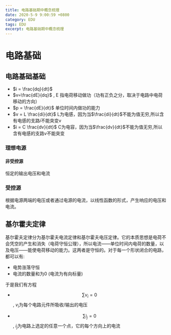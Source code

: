 ```yaml
---
title: 电路基础期中概念梳理
date: 2020-5-9 9:00:59 +0800
category: EDU
tags: EDU
excerpt: 电路基础期中概念梳理
---
```


<script src="https://cdn.mathjax.org/mathjax/latest/MathJax.js?config=TeX-AMS-MML_HTMLorMML" type="text/javascript"></script> <script type="text/x-mathjax-config"> MathJax.Hub.Config({ tex2jax: { skipTags: ['script', 'noscript', 'style', 'textarea', 'pre'], inlineMath: [['$','$']] } }); </script>



# 电路基础

## 电路基础基础

- $i = \frac{dq}{dt}$
- $v=\frac{dE}{dq}$  , E 指电荷移动做功（功有正负之分，取决于电路中电荷移动的方向）
- $p = \frac{dE}{dt}$   单位时间内做功的能力
- $v = L \frac{di}{dt}$  L为电感，因为当$\frac{di}{dt}$不能为值无穷,所以含有电感的支路$i$不能突变v
- $i = C \frac{dv}{dt}$  C为电容，因为当$\frac{dv}{dt}$不能为值无穷,所以含有电感的支路$v$不能突变

### 理想电源

#### 非受控源

恒定的输出电压和电流

### 受控源

根据电源两端的电压或者通过电源的电流，以线性函数的形式，产生响应的电压和电流。

## 基尔霍夫定律

基尔霍夫定律分为基尔霍夫电流定律和基尔霍夫电压定律。它的本质思想是电荷不会凭空的产生和消失（电荷守恒公理），所以电流——单位时间内电荷的数量，以及电压——能使电荷移动的能力。这两者是守恒的。对于每一个形状闭合的电路，都可以有:

- 电势涨落守恒
- 电流的数量和为0 (电流为有向标量)

于是我们有方程

- $$\sum{v_i} = 0$$, $v_i$为每个电路元件所吸收/输出的电压

- $$\sum{i_j} = 0$$, $i_j$为电路上选定的任意一个点，它的每个方向上的电流